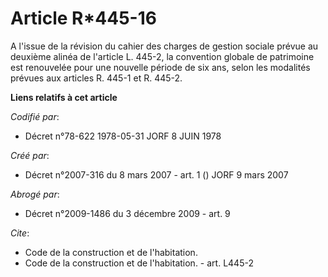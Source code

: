 # Article R*445-16

A l'issue de la révision du cahier des charges de gestion sociale prévue au deuxième alinéa de l'article L. 445-2, la
convention globale de patrimoine est renouvelée pour une nouvelle période de six ans, selon les modalités prévues aux
articles R. 445-1 et R. 445-2.

**Liens relatifs à cet article**

_Codifié par_:

  - Décret n°78-622 1978-05-31 JORF 8 JUIN 1978

_Créé par_:

  - Décret n°2007-316 du 8 mars 2007 - art. 1 () JORF 9 mars 2007

_Abrogé par_:

  - Décret n°2009-1486 du 3 décembre 2009 - art. 9

_Cite_:

  - Code de la construction et de l'habitation.
  - Code de la construction et de l'habitation. - art. L445-2
